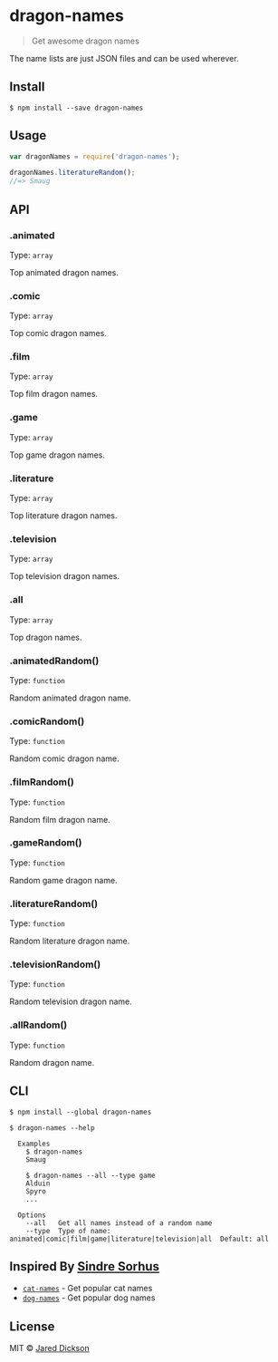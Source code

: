 # dragon-names

> Get awesome dragon names

The name lists are just JSON files and can be used wherever.


## Install

```
$ npm install --save dragon-names
```


## Usage

```js
var dragonNames = require('dragon-names');

dragonNames.literatureRandom();
//=> Smaug
```


## API

### .animated

Type: `array`

Top animated dragon names.

### .comic

Type: `array`

Top comic dragon names.

### .film

Type: `array`

Top film dragon names.

### .game

Type: `array`

Top game dragon names.

### .literature

Type: `array`

Top literature dragon names.

### .television

Type: `array`

Top television dragon names.

### .all

Type: `array`

Top dragon names.

### .animatedRandom()

Type: `function`

Random animated dragon name.

### .comicRandom()

Type: `function`

Random comic dragon name.

### .filmRandom()

Type: `function`

Random film dragon name.

### .gameRandom()

Type: `function`

Random game dragon name.

### .literatureRandom()

Type: `function`

Random literature dragon name.

### .televisionRandom()

Type: `function`

Random television dragon name.

### .allRandom()

Type: `function`

Random dragon name.


## CLI

```
$ npm install --global dragon-names
```

```
$ dragon-names --help

  Examples
    $ dragon-names
    Smaug

    $ dragon-names --all --type game
    Alduin
    Spyro
    ...

  Options
    --all   Get all names instead of a random name
    --type  Type of name: animated|comic|film|game|literature|television|all  Default: all
```


## Inspired By [Sindre Sorhus](http://sindresorhus.com)

- [`cat-names`](https://github.com/sindresorhus/cat-names) - Get popular cat names
- [`dog-names`](https://github.com/sindresorhus/dog-names) - Get popular dog names


## License

MIT © [Jared Dickson](http://jareddickson.com)